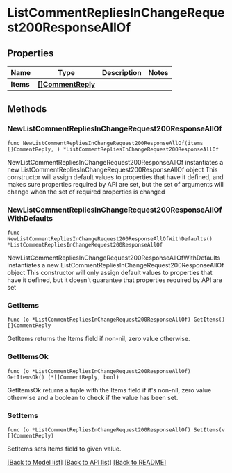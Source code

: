 # ListCommentRepliesInChangeRequest200ResponseAllOf

## Properties

Name | Type | Description | Notes
------------ | ------------- | ------------- | -------------
**Items** | [**[]CommentReply**](CommentReply.md) |  | 

## Methods

### NewListCommentRepliesInChangeRequest200ResponseAllOf

`func NewListCommentRepliesInChangeRequest200ResponseAllOf(items []CommentReply, ) *ListCommentRepliesInChangeRequest200ResponseAllOf`

NewListCommentRepliesInChangeRequest200ResponseAllOf instantiates a new ListCommentRepliesInChangeRequest200ResponseAllOf object
This constructor will assign default values to properties that have it defined,
and makes sure properties required by API are set, but the set of arguments
will change when the set of required properties is changed

### NewListCommentRepliesInChangeRequest200ResponseAllOfWithDefaults

`func NewListCommentRepliesInChangeRequest200ResponseAllOfWithDefaults() *ListCommentRepliesInChangeRequest200ResponseAllOf`

NewListCommentRepliesInChangeRequest200ResponseAllOfWithDefaults instantiates a new ListCommentRepliesInChangeRequest200ResponseAllOf object
This constructor will only assign default values to properties that have it defined,
but it doesn't guarantee that properties required by API are set

### GetItems

`func (o *ListCommentRepliesInChangeRequest200ResponseAllOf) GetItems() []CommentReply`

GetItems returns the Items field if non-nil, zero value otherwise.

### GetItemsOk

`func (o *ListCommentRepliesInChangeRequest200ResponseAllOf) GetItemsOk() (*[]CommentReply, bool)`

GetItemsOk returns a tuple with the Items field if it's non-nil, zero value otherwise
and a boolean to check if the value has been set.

### SetItems

`func (o *ListCommentRepliesInChangeRequest200ResponseAllOf) SetItems(v []CommentReply)`

SetItems sets Items field to given value.



[[Back to Model list]](../README.md#documentation-for-models) [[Back to API list]](../README.md#documentation-for-api-endpoints) [[Back to README]](../README.md)


